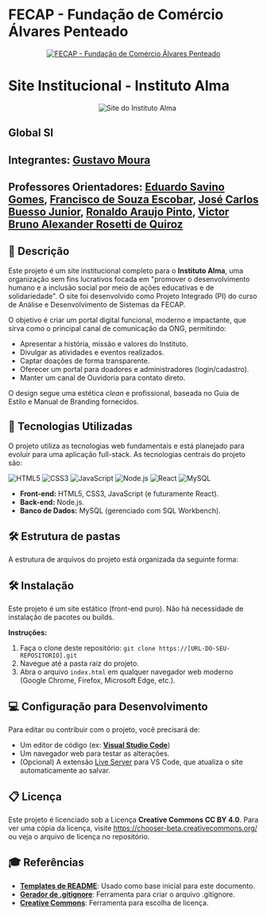 # FECAP - Fundação de Comércio Álvares Penteado

<p align="center">
<a href= "https://www.fecap.br/"><img src="https://encrypted-tbn0.gstatic.com/images?q=tbn:ANd9GcRhZPrRa89Kma0ZZogxm0pi-tCn_TLKeHGVxywp-LXAFGR3B1DPouAJYHgKZGV0XTEf4AE&usqp=CAU" alt="FECAP - Fundação de Comércio Álvares Penteado" border="0"></a>
</p>

# Site Institucional - Instituto Alma

<p align="center">
    <img src="https://placehold.co/800x400/111F44/C5FFEE?text=Projeto+Instituto+Alma" alt="Site do Instituto Alma">
</p>

## Global SI

## Integrantes: <a href="https://www.linkedin.com/in/gustavomoura3112?utm_source=share&utm_campaign=share_via&utm_content=profile&utm_medium=android_app">Gustavo Moura</a>

## Professores Orientadores: <a href="https://www.linkedin.com/in/eduardo-savino-gomes-77833a10/"> Eduardo Savino Gomes</a>, <a href="https://www.linkedin.com/in/francisco-escobar/">Francisco de Souza Escobar</a>, <a href="https://www.linkedin.com/in/jbuesso/">José Carlos Buesso Junior</a>, <a href="https://www.linkedin.com/in/ronaldo-araujo-pinto-3542811a/">Ronaldo Araujo Pinto</a>, <a href="https://www.linkedin.com/in/victorbarq/">Victor Bruno Alexander Rosetti de Quiroz</a>

## 📖 Descrição

Este projeto é um site institucional completo para o **Instituto Alma**, uma organização sem fins lucrativos focada em "promover o desenvolvimento humano e a inclusão social por meio de ações educativas e de solidariedade". O site foi desenvolvido como Projeto Integrado (PI) do curso de Análise e Desenvolvimento de Sistemas da FECAP.

O objetivo é criar um portal digital funcional, moderno e impactante, que sirva como o principal canal de comunicação da ONG, permitindo:
* Apresentar a história, missão e valores do Instituto.
* Divulgar as atividades e eventos realizados.
* Captar doações de forma transparente.
* Oferecer um portal para doadores e administradores (login/cadastro).
* Manter um canal de Ouvidoria para contato direto.

O design segue uma estética *clean* e profissional, baseada no Guia de Estilo e Manual de Branding fornecidos.

## 🚀 Tecnologias Utilizadas

O projeto utiliza as tecnologias web fundamentais e está planejado para evoluir para uma aplicação full-stack. As tecnologias centrais do projeto são:

![HTML5](https://img.shields.io/badge/HTML5-E34F26?style=for-the-badge&logo=html5&logoColor=white)
![CSS3](https://img.shields.io/badge/CSS3-1572B6?style=for-the-badge&logo=css3&logoColor=white)
![JavaScript](https://img.shields.io/badge/JavaScript-F7DF1E?style=for-the-badge&logo=javascript&logoColor=black)
![Node.js](https://img.shields.io/badge/Node.js-339933?style=for-the-badge&logo=nodedotjs&logoColor=white)
![React](https://img.shields.io/badge/React-61DAFB?style=for-the-badge&logo=react&logoColor=black)
![MySQL](https://img.shields.io/badge/MySQL-4479A1?style=for-the-badge&logo=mysql&logoColor=white)

* **Front-end:** HTML5, CSS3, JavaScript (e futuramente React).
* **Back-end:** Node.js.
* **Banco de Dados:** MySQL (gerenciado com SQL Workbench).

## 🛠 Estrutura de pastas

A estrutura de arquivos do projeto está organizada da seguinte forma:

## 🛠 Instalação

Este projeto é um site estático (front-end puro). Não há necessidade de instalação de pacotes ou builds.

**Instruções:**
1.  Faça o clone deste repositório: `git clone https://[URL-DO-SEU-REPOSITORIO].git`
2.  Navegue até a pasta raiz do projeto.
3.  Abra o arquivo `index.html` em qualquer navegador web moderno (Google Chrome, Firefox, Microsoft Edge, etc.).

## 💻 Configuração para Desenvolvimento

Para editar ou contribuir com o projeto, você precisará de:

* Um editor de código (ex: **[Visual Studio Code](https://code.visualstudio.com/)**)
* Um navegador web para testar as alterações.
* (Opcional) A extensão [Live Server](https://marketplace.visualstudio.com/items?itemName=ritwickdey.LiveServer) para VS Code, que atualiza o site automaticamente ao salvar.

## 📋 Licença

Este projeto é licenciado sob a Licença **Creative Commons CC BY 4.0**.
Para ver uma cópia da licença, visite <https://chooser-beta.creativecommons.org/> ou veja o arquivo de licença no repositório.

## 🎓 Referências

* **[Templates de README](https://github.com/iuricode/readme-template)**: Usado como base inicial para este documento.
* **[Gerador de .gitignore](https://www.toptal.com/developers/gitignore)**: Ferramenta para criar o arquivo .gitignore.
* **[Creative Commons](https://chooser-beta.creativecommons.org/)**: Ferramenta para escolha de licença.
